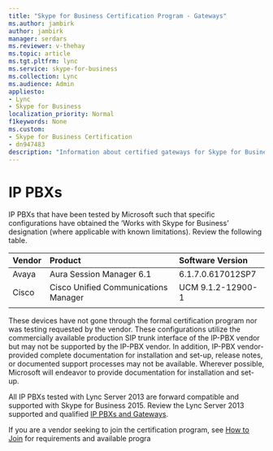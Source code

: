```yaml
---
title: "Skype for Business Certification Program - Gateways"
ms.author: jambirk
author: jambirk
manager: serdars
ms.reviewer: v-thehay
ms.topic: article
ms.tgt.pltfrm: lync
ms.service: skype-for-business
ms.collection: Lync
ms.audience: Admin
appliesto:
- Lync
- Skype for Business 
localization_priority: Normal
f1keywords: None
ms.custom:
- Skype for Business Certification
- dn947483
description: "Information about certified gateways for Skype for Business."
---
```


# IP PBXs

IP PBXs that have been tested by Microsoft such that specific configurations have obtained the ‘Works with Skype for Business’ designation (where applicable with known limitations). Review the following table.

|Vendor  |Product  |Software Version  |
|:--------|:---------|:---------|
|Avaya | Aura Session Manager 6.1| 6.1.7.0.617012SP7 |
|Cisco     |Cisco Unified Communications Manager| UCM 9.1.2-12900-1|
|     |         |         |


These devices have not gone through the formal certification program nor was testing requested by the vendor. These configurations utilize the commercially available production SIP trunk interface of the IP-PBX vendor but may not be supported by the IP-PBX vendor. In addition, IP-PBX vendor-provided complete documentation for installation and set-up, release notes, or documented support processes may not be available. Wherever possible, Microsoft will endeavor to provide documentation for installation and set-up.

All IP PBXs tested with Lync Server 2013 are forward compatible and supported with Skype for Business 2015. Review the Lync Server 2013 supported and qualified [IP PBXs and Gateways](../lync-cert/qualified-ip-pbx-gateway.md).

If you are a vendor seeking to join the certification program, see [How to Join](how-to-join.md) for requirements and available progra

